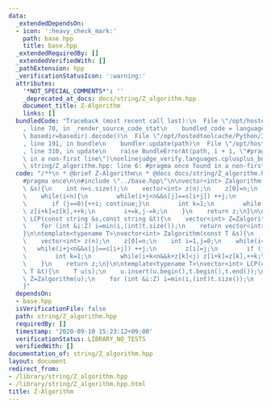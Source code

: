 ```yaml
---
data:
  _extendedDependsOn:
  - icon: ':heavy_check_mark:'
    path: base.hpp
    title: base.hpp
  _extendedRequiredBy: []
  _extendedVerifiedWith: []
  _pathExtension: hpp
  _verificationStatusIcon: ':warning:'
  attributes:
    '*NOT_SPECIAL_COMMENTS*': ''
    _deprecated_at_docs: docs/string/Z_algorithm.hpp
    document_title: Z-Algorithm
    links: []
  bundledCode: "Traceback (most recent call last):\n  File \"/opt/hostedtoolcache/Python/3.8.5/x64/lib/python3.8/site-packages/onlinejudge_verify/documentation/build.py\"\
    , line 70, in _render_source_code_stat\n    bundled_code = language.bundle(stat.path,\
    \ basedir=basedir).decode()\n  File \"/opt/hostedtoolcache/Python/3.8.5/x64/lib/python3.8/site-packages/onlinejudge_verify/languages/cplusplus.py\"\
    , line 191, in bundle\n    bundler.update(path)\n  File \"/opt/hostedtoolcache/Python/3.8.5/x64/lib/python3.8/site-packages/onlinejudge_verify/languages/cplusplus_bundle.py\"\
    , line 310, in update\n    raise BundleErrorAt(path, i + 1, \"#pragma once found\
    \ in a non-first line\")\nonlinejudge_verify.languages.cplusplus_bundle.BundleErrorAt:\
    \ string/Z_algorithm.hpp: line 6: #pragma once found in a non-first line\n"
  code: "/**\n * @brief Z-Algorithm\n * @docs docs/string/Z_algorithm.hpp\n */\n\n\
    #pragma once\n\n#include \"../base.hpp\"\n\nvector<int> Zalgorithm(const string\
    \ &s){\n    int n=s.size();\n    vector<int> z(n);\n    z[0]=n;\n    int i=1,j=0;\n\
    \    while(i<n){\n        while(i+j<n&&s[j]==s[i+j]) ++j;\n        z[i]=j;\n \
    \       if (j==0){++i; continue;}\n        int k=1;\n        while(i+k<n&&k+z[k]<j)\
    \ z[i+k]=z[k],++k;\n        i+=k,j-=k;\n    }\n    return z;\n}\n\nvector<int>\
    \ LCP(const string &s,const string &t){\n    vector<int> Z=Zalgorithm(t+s);\n\
    \    for (int &i:Z) i=min(i,(int)t.size());\n    return vector<int>(Z.begin()+t.size(),Z.end());\n\
    }\n\ntemplate<typename T>\nvector<int> Zalgorithm(const T &s){\n    int n=s.size();\n\
    \    vector<int> z(n);\n    z[0]=n;\n    int i=1,j=0;\n    while(i<n){\n     \
    \   while(i+j<n&&s[j]==s[i+j]) ++j;\n        z[i]=j;\n        if (j==0){++i; continue;}\n\
    \        int k=1;\n        while(i+k<n&&k+z[k]<j) z[i+k]=z[k],++k;\n        i+=k,j-=k;\n\
    \    }\n    return z;\n}\n\ntemplate<typename T>\nvector<int> LCP(const T &s,const\
    \ T &t){\n    T u(s);\n    u.insert(u.begin(),t.begin(),t.end());\n    vector<int>\
    \ Z=Zalgorithm(u);\n    for (int &i:Z) i=min(i,(int)t.size());\n    return vector<int>(Z.begin()+t.size(),Z.end());\n\
    }"
  dependsOn:
  - base.hpp
  isVerificationFile: false
  path: string/Z_algorithm.hpp
  requiredBy: []
  timestamp: '2020-09-10 15:23:12+09:00'
  verificationStatus: LIBRARY_NO_TESTS
  verifiedWith: []
documentation_of: string/Z_algorithm.hpp
layout: document
redirect_from:
- /library/string/Z_algorithm.hpp
- /library/string/Z_algorithm.hpp.html
title: Z-Algorithm
---
```

